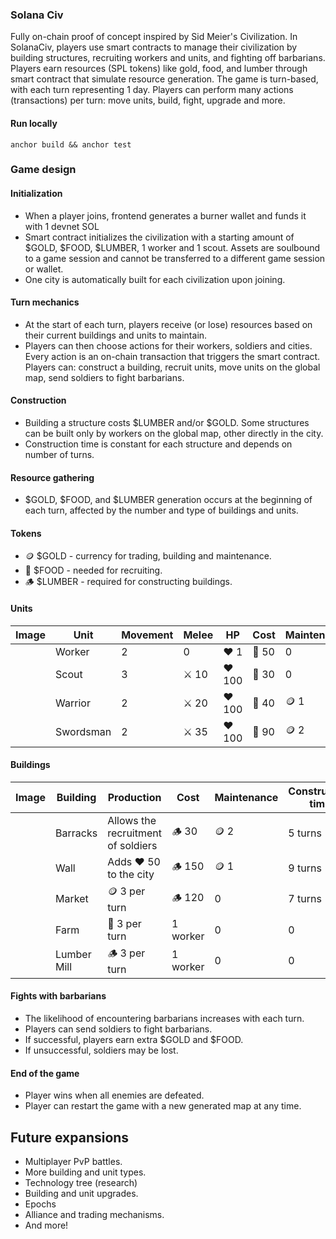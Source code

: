 ### Solana Civ

Fully on-chain proof of concept inspired by Sid Meier's Civilization.
In SolanaCiv, players use smart contracts to manage their civilization by building structures, recruiting workers and units, and fighting off barbarians.
Players earn resources (SPL tokens) like gold, food, and lumber through smart contract that simulate resource generation. The game is turn-based, with each turn representing 1 day. Players can perform many actions (transactions) per turn: move units, build, fight, upgrade and more.

#### Run locally
```
anchor build && anchor test
```

### Game design

#### Initialization
- When a player joins, frontend generates a burner wallet and funds it with 1 devnet SOL
- Smart contract initializes the civilization with a starting amount of $GOLD, $FOOD, $LUMBER, 1 worker and 1 scout. Assets are soulbound to a game session and cannot be transferred to a different game session or wallet.
- One city is automatically built for each civilization upon joining.

#### Turn mechanics
- At the start of each turn, players receive (or lose) resources based on their current buildings and units to maintain.
- Players can then choose actions for their workers, soldiers and cities. Every action is an on-chain transaction that triggers the smart contract. Players can: construct a building, recruit units, move units on the global map, send soldiers to fight barbarians.

#### Construction
- Building a structure costs $LUMBER and/or $GOLD. Some structures can be built only by workers on the global map, other directly in the city.
- Construction time is constant for each structure and depends on number of turns.

#### Resource gathering
- $GOLD, $FOOD, and $LUMBER generation occurs at the beginning of each turn, affected by the number and type of buildings and units.

#### Tokens
- 🪙 $GOLD - currency for trading, building and maintenance.
- 🌽 $FOOD - needed for recruiting.
- 🪵 $LUMBER - required for constructing buildings.

#### Units
| Image | Unit | Movement | Melee | HP | Cost | Maintenance |
|---|---|---|---|---|---|---|
|  | Worker | 2 | 0 | ❤️ 1 | 🌽 50 | 0 |
|  | Scout | 3 | ⚔️ 10 | ❤️ 100 | 🌽 30 | 0 |
|  | Warrior | 2 | ⚔️ 20 | ❤️ 100 | 🌽 40 | 🪙 1 |
|  | Swordsman | 2 | ⚔️ 35 | ❤️ 100 | 🌽 90 | 🪙 2 |

#### Buildings
| Image | Building | Production | Cost | Maintenance | Construction time
|---|---|---|---|---|---|
|  | Barracks | Allows the recruitment of soldiers | 🪵 30 | 🪙 2 | 5 turns
|  | Wall | Adds ❤️ 50 to the city | 🪵 150 | 🪙 1 | 9 turns
|  | Market | 🪙 3 per turn | 🪵 120 | 0 | 7 turns
|  | Farm | 🌽 3 per turn | 1 worker | 0 | 0
|  | Lumber Mill | 🪵 3 per turn | 1 worker | 0 | 0

#### Fights with barbarians
- The likelihood of encountering barbarians increases with each turn.
- Players can send soldiers to fight barbarians.
- If successful, players earn extra $GOLD and $FOOD.
- If unsuccessful, soldiers may be lost.

#### End of the game
- Player wins when all enemies are defeated.
- Player can restart the game with a new generated map at any time.

## Future expansions
- Multiplayer PvP battles.
- More building and unit types.
- Technology tree (research)
- Building and unit upgrades.
- Epochs
- Alliance and trading mechanisms.
- And more!
